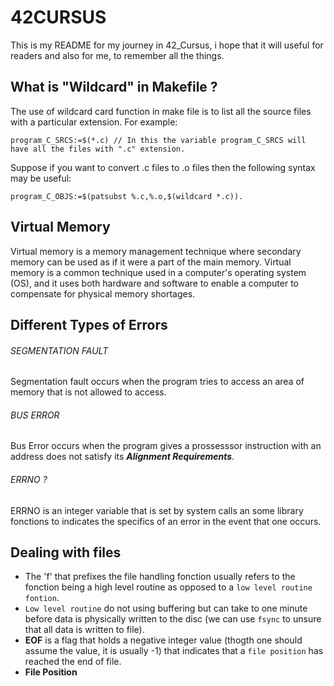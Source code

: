 # 42CURSUS
This is my README for my journey in 42_Cursus, i hope that it will useful for readers and also for me, to remember all the things.

## What is "Wildcard" in Makefile ?

The use of wildcard card function in make file is to list all the source files with a particular extension. For example:

    program_C_SRCS:=$(*.c) // In this the variable program_C_SRCS will have all the files with ".c" extension.
    
Suppose if you want to convert .c files to .o files then the following syntax may be useful:

    program_C_OBJS:=$(patsubst %.c,%.o,$(wildcard *.c)).

## Virtual Memory
Virtual memory is a memory management technique where secondary memory can be used as if it were a part of the main memory. Virtual memory is a common technique used in a computer's operating system (OS), and it uses both hardware and software to enable a computer to compensate for physical memory shortages.

## Different Types of Errors

   ###### SEGMENTATION FAULT 
   Segmentation fault occurs when the program tries to access an area of memory that is not allowed to access.
   ###### BUS ERROR
   Bus Error occurs when the program gives a prossesssor instruction with an address does not satisfy its ***Alignment Requirements***.
   
   ###### ERRNO ?
   ERRNO is an integer variable that is set by system calls an some library fonctions to indicates the specifics of an error in the event that one occurs.
   
## Dealing with files 

   - The 'f' that prefixes the file handling fonction usually refers to the fonction being a high level routine as opposed to a `low level routine fontion`.
   - `Low level routine` do not using buffering but can take to one minute before data is physically written to the disc (we can use `fsync` to unsure that all data is written to file).
   - **EOF** is a flag that holds a negative integer value (thogth one should assume the value, it is usually -1) that indicates that a `file position` has reached the end of file.
   - **File Position** 
